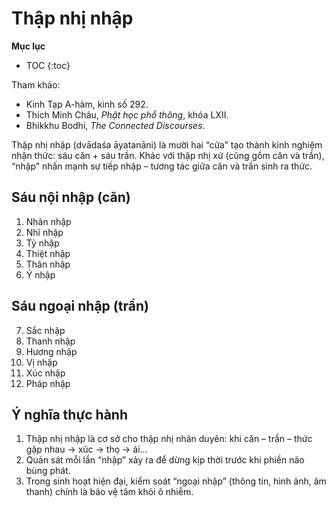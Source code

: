 # Thập nhị nhập

**Mục lục**

- TOC
{:toc}

Tham khảo:

- Kinh Tạp A-hàm, kinh số 292.
- Thích Minh Châu, *Phật học phổ thông*, khóa LXII.
- Bhikkhu Bodhi, *The Connected Discourses*.

Thập nhị nhập (dvādaśa āyatanāni) là mười hai “cửa” tạo thành kinh nghiệm nhận thức: sáu căn + sáu trần. Khác với thập nhị xứ (cũng gồm căn và trần), “nhập” nhấn mạnh sự tiếp nhập – tương tác giữa căn và trần sinh ra thức.

## Sáu nội nhập (căn)

1. Nhãn nhập
2. Nhĩ nhập
3. Tỷ nhập
4. Thiệt nhập
5. Thân nhập
6. Ý nhập

## Sáu ngoại nhập (trần)

7. Sắc nhập
8. Thanh nhập
9. Hương nhập
10. Vị nhập
11. Xúc nhập
12. Pháp nhập

## Ý nghĩa thực hành

1. Thập nhị nhập là cơ sở cho thập nhị nhân duyên: khi căn – trần – thức gặp nhau → xúc → thọ → ái…
2. Quán sát mỗi lần “nhập” xảy ra để dừng kịp thời trước khi phiền não bùng phát.
3. Trong sinh hoạt hiện đại, kiểm soát “ngoại nhập” (thông tin, hình ảnh, âm thanh) chính là bảo vệ tâm khỏi ô nhiễm.
